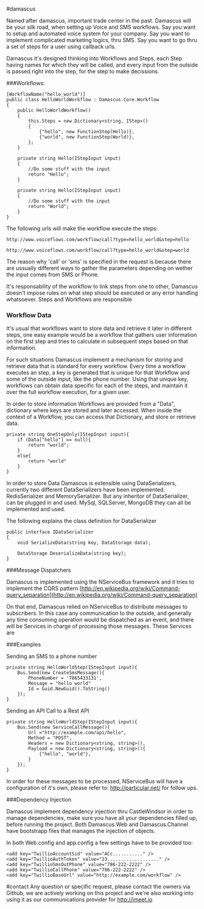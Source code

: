 #damascus

Named after damascus, important trade center in the past. Damascus will be your silk road, when setting up Voice and SMS workflows. 
Say you want to setup and automated voice system for your company. 
Say you want to implement complicated marketing logics, thru SMS. 
Say you want to go thru a set of steps for a user using callback urls.

Damascus it's designed thinking into Workflows and Steps, each Step having names for which they will be called, and every input from the outside is passed right into the step, for the step to make decissions.

###Workflows:

	[WorkflowName("hello_world")]
    public class HelloWorldWorkflow : Damascus.Core.Workflow
    {
        public HelloWorldWorkflow()
        {
            this.Steps = new Dictionary<string, IStep>()
            {
                {"hello", new FunctionStep(Hello)},
                {"world", new FunctionStep(World)},
            };
        }
        
        private string Hello(IStepInput input)
        {
        	//Do some stuff with the input
        	return "Hello";
        }
        
        private string Hello(IStepInput input)
        {
        	//Do some stuff with the input
        	return "World";
        }
    }
    
The following urls will make the workflow execute the steps:

`http://www.voiceflows.com/workflow/call?type=hello_world&step=hello`


`http://www.voiceflows.com/workflow/call?type=hello_world&step=world`		

The reason why 'call' or 'sms' is specified in the request is because there are ussually different ways to gather the parameters depending on wether the input comes from SMS or Phone.

It's responsability of the workflow to link steps from one to other, Damascus doesn't impose rules on what step should be executed or any error handling whatsoever. 
Steps and Workflows are responsible


### Workflow Data 

It's usual that workflows want to store data and retrieve it later in different steps, one easy example would be a workflow that gathers user information on the first step and tries to calculate in subsequent steps based on that information.

For such situations Damascus implement a mechanism for storing and retrieve data that is standard for every workflow. Every time a workflow executes an step, a key is generated that is unique for that Workflow and some of the outside input, like the phone number. Using that unique key, workflows can obtain data specific for each of the steps, and maintain it over the full workflow execution, for a given user.

In order to store information Workflows are provided from a "Data", dictionary where keys are stored and later accessed. When inside the context of a Workflow, you can access that Dictionary, and store or retrieve data.

	private string OneStepOnly(IStepInput input){
    	if (Data["hello"] == null){
    		return "world";
    	}
    	else{
    		return "world"
    	}
	}


In order to store Data Damascus is extensible using DataSerializers, currently two different DataSerializers have been implemented. RedisSerializer and MemorySerializer. But any inheritor of DataSerializer, can be plugged in and used. MySql, SQLServer, MongoDB they can all be implemented and used.

The following explains the class definition for DataSerializer

	public interface IDataSerializer
    {
        void SerializeData(string key, DataStorage data);

        DataStorage DeserializeData(string key);
    }


###Message Dispatchers

Damascus is implemented using the NServiceBus framework and it tries to implement the CQRS pattern [http://en.wikipedia.org/wiki/Command-query_separation](http://en.wikipedia.org/wiki/Command-query_separation)

On that end, Damascus relied on NServiceBus to distribute messages to subscribers. In this case any communication to the outside, and generally any time consuming operation would be dispatched as an event, and there will be Services in charge of processing those messages. These Services are 

###Examples

Sending an SMS to a phone number

	private string HelloWorldStep(IStepInput input){
    	Bus.Send(new CreateSmsMessage(){
			PhoneNumber = '7865433131',
            Message = "hello world"
            Id = Guid.NewGuid().ToString()
        });
    }


Sending an API Call to a Rest API

	private string HelloWorldStep(IStepInput input){
    	Bus.Send(new ServiceCallMessage(){
            Url ="http://example.com/api/hello",
            Method = "POST",
            Headers = new Dictionary<string, string>(),
            Payload = new Dictionary<string, string>(){
                {"hello", "world"},
            }
        });
    }
    
    
In order for these messages to be processed, NServiceBus will have a configuration of it's own, please refer to: http://particular.net/ for follow ups.

###Dependency Injection

Damascus implement dependency injection thru CastleWindsor in order to manage dependencies, make sure you have all your dependencies filled up, before running the project. Both Damascus.Web and Damascus.Channel have bootstrapp files that manages the injection of objects. 

In both Web.config and app.config a few settings have to be provided too: 
	
	<add key="TwillioAccountSid" value="ACc..........." />
	<add key="TwillioAuthToken" value="23..................." />
	<add key="TwillioSmsOutPhone" value="786-222-2222" />
	<add key="TwillioCallPhone" value="786-222-2222" />
	<add key="TwillioBaseUrl" value="http://example.com/workflow" />



#contact
Any question or specific request, please contact the owners via Github, we are actively working on this project and we're also working into using it as our communications provider for http://imeet.io



